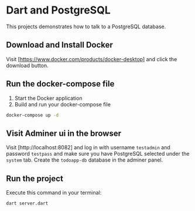 # Dart and PostgreSQL

This projects demonstrates how to talk to a PostgreSQL database.

## Download and Install Docker

Visit [https://www.docker.com/products/docker-desktop] and click the download button.

## Run the docker-compose file

1. Start the Docker application
2. Build and run your docker-compose file

```bash
docker-compose up -d
```

## Visit Adminer ui in the browser

Visit [http://localhost:8082] and log in with username `testadmin` and password `testpass` and make sure you have PostgreSQL selected under the `system` tab.
Create the `todoapp-db` database in the adminer panel.

## Run the project

Execute this command in your terminal:

```bash
dart server.dart
```
